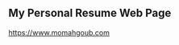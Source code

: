 ## My Personal Resume Web Page

<a href="https://www.momahgoub.com" target="_blank">https://www.momahgoub.com</a>
